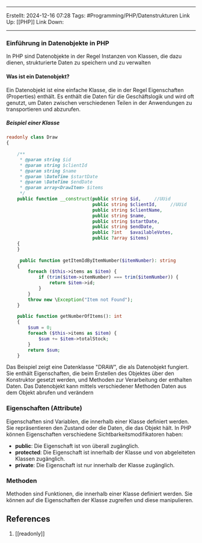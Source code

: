 
--- 
Erstellt: 2024-12-16    07:28 
Tags: #Programming/PHP/Datenstrukturen 
Link Up: [[PHP]]
Link Down:

--- 
### Einführung in Datenobjekte in PHP
In PHP sind Datenobjekte in der Regel Instanzen von Klassen, die dazu dienen, strukturierte Daten zu speichern und zu verwalten

#### Was ist ein Datenobjekt?
Ein Datenobjekt ist eine einfache Klasse, die in der Regel Eigenschaften (Properties) enthält. Es enthält die Daten für die Geschäftslogik und wird oft genutzt, um Daten zwischen verschiedenen Teilen in der Anwendungen zu transportieren und abzurufen.

##### Beispiel einer Klasse
```PHP
readonly class Draw  
{  
  
    /**  
     * @param string $id  
     * @param string $clientId  
     * @param string $name  
     * @param \DateTime $startDate  
     * @param \DateTime $endDate  
     * @param array<DrawItem> $items  
     */  
    public function __construct(public string $id,     //UUid  
                                public string $clientId,     //UUid  
                                public string $clientName,  
                                public string $name,  
                                public string $startDate,  
                                public string $endDate,  
                                public ?int   $availableVotes,  
                                public ?array $items)  
    {  
    }  
  
     public function getItemIdByItemNumber($itemNumber): string  
    {  
        foreach ($this->items as $item) {  
            if (trim($item->itemNumber) === trim($itemNumber)) {  
                return $item->id;  
            }  
        }  
        throw new \Exception("Item not Found");  
    }  
  
    public function getNumberOfItems(): int  
    {  
        $sum = 0;  
        foreach ($this->items as $item) {  
            $sum += $item->totalStock;  
        }  
        return $sum;  
    }
```
Das Beispiel zeigt eine Datenklasse "DRAW", die als Datenobjekt fungiert. Sie enthält Eigenschaften, die beim Erstellen des Objektes über den Konstruktor gesetzt werden, und Methoden zur Verarbeitung der enthalten Daten. 
Das Datenobjekt kann mittels verschiedener Methoden Daten aus dem Objekt abrufen und verändern

### Eigenschaften (Attribute)
Eigenschaften sind Variablen, die innerhalb einer Klasse definiert werden. Sie repräsentieren den Zustand oder die Daten, die das Objekt hält. In PHP können Eigenschaften verschiedene Sichtbarkeitsmodifikatoren haben:

- **public**: Die Eigenschaft ist von überall zugänglich.
- **protected**: Die Eigenschaft ist innerhalb der Klasse und von abgeleiteten Klassen zugänglich.
- **private**: Die Eigenschaft ist nur innerhalb der Klasse zugänglich.

### Methoden
Methoden sind Funktionen, die innerhalb einer Klasse definiert werden. Sie können auf die Eigenschaften der Klasse zugreifen und diese manipulieren.
## References
1. [[readonly]]
